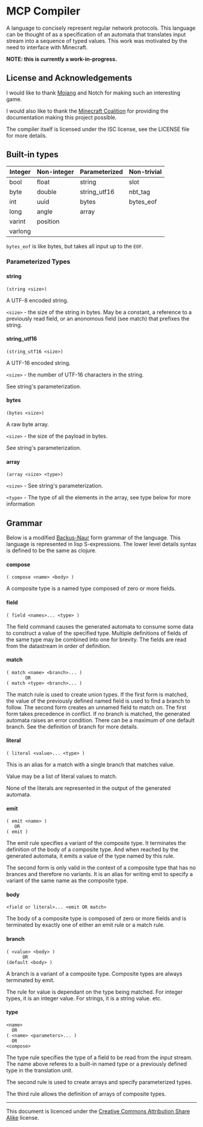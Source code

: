 # MCP Compiler
A language to concisely represent regular network
protocols. This language can be thought of as a 
specification of an automata that translates input
stream into a sequence of typed values. This work was
motivated by the need to interface with Minecraft.

**NOTE: this is currently a work-in-progress.**

## License and Acknowledgements
I would like to thank [Mojang][3] and Notch for making
such an interesting game.

I would also like to thank the [Minecraft Coalition][4]
for providing the documentation making this project possible.

The compiler itself is licensed under the ISC license, see
the LICENSE file for more details.

## Built-in types

| Integer | Non-integer | Parameterized | Non-trivial |
|---------|-------------|---------------|-------------|
| bool    | float       | string        | slot        |
| byte    | double      | string_utf16  | nbt_tag     |
| int     | uuid        | bytes         | bytes_eof   |
| long    | angle       | array         |             |
| varint  | position    |               |             |
| varlong |             |               |             |

`bytes_eof` is like bytes, but takes all input up to
the `EOF`.

### Parameterized Types

#### string
```
(string <size>)
```
A UTF-8 encoded string.

`<size>` - the size of the string in bytes.
May be a constant, a reference to a previously
read field, or an anonomous field (see match)
that prefixes the string.

#### string_utf16
```
(string_utf16 <size>)
```
A UTF-16 encoded string.

`<size>` - the number of UTF-16 characters in the string.

See string's parameterization.

#### bytes
```
(bytes <size>)
```
A raw byte array.

`<size>` - the size of the payload in bytes.

See string's parameterization.

#### array
```
(array <size> <type>)
```
`<size>` - See string's parameterization.

`<type>` - The type of all the elements in the array, see type below for more information

## Grammar
Below is a modified [Backus-Naur][1] form grammar of the 
language. This language is represented in lisp S-expressions.
The lower level details syntax is defined to be the same
as clojure.

#### compose
```
( compose <name> <body> )
```
A composite type is a named type composed of zero or more
fields.

#### field
```
( field <names>... <type> )
```
The field command causes the generated automata to
consume some data to construct a value of the specified
type. Multiple definitions of fields of the same type
may be combined into one for brevity. The fields are read
from the datastream in order of definition.

#### match
```
( match <name> <branch>... )
       OR
( match <type> <branch>... )
```
The match rule is used to create union types.
If the first form is matched, the value of the previously
defined named field is used to find a branch to follow.
The second form creates an unnamed field to match on.
The first form takes precedence in conflict.
If no branch is matched, the generated automata raises 
an error condition.
There can be a maximum of one default branch.
See the definition of branch for more details.

#### literal
```
( literal <value>... <type> )
```
This is an alias for a match with a single branch that 
matches value.

Value may be a list of literal values to match.

None of the literals are represented in the output of
the generated automata.

#### emit
```
( emit <name> )
   OR
( emit )
```
The emit rule specifies a variant of the composite type. 
It terminates the definition of the body of a composite
type. And when reached by the generated automata, it
emits a value of the type named by this rule.

The second form is only valid in the context of a
composite type that has no brances and therefore no 
variants. It is an alias for writing emit to specify a
variant of the same name as the composite type.

#### body
```
<field or literal>... <emit OR match>
```
The body of a composite type is composed of zero or more
fields and is terminated by exactly one of either an
emit rule or a match rule.

#### branch
```
( <value> <body> )
      OR
(default <body> )
```
A branch is a variant of a composite type. Composite 
types are always terminated by emit.

The rule for value is dependant on the type being 
matched.
For integer types, it is an integer value.
For strings, it is a string value.
etc.

#### type
```
<name>
  OR
( <name> <parameters>... )
  OR
<compose>
```
The type rule specifies the type of a field to be read
from the input stream.
The name above referes to a built-in named type or a
previously defined type in the translation unit.

The second rule is used to create arrays and specify
parameterized types.

The third rule allows the definition of arrays of
composite types.

---

This document is licenced under the [Creative Commons Attribution Share Alike][2]
license.

[1]: http://en.wikipedia.org/wiki/Backus-Naur_Form
[2]: http://creativecommons.org/licenses/by-sa/3.0/
[3]: http://mojang.com
[4]: http://wiki.vg/

